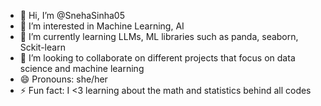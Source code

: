 - 👋 Hi, I’m @SnehaSinha05
- 👀 I’m interested in Machine Learning, AI
- 🌱 I’m currently learning LLMs, ML libraries such as panda, seaborn, Sckit-learn
- 💞️ I’m looking to collaborate on different projects that focus on data science and machine learning
- 😄 Pronouns: she/her
- ⚡ Fun fact: I <3 learning about the math and statistics behind all codes

<!---
SnehaSinha05/SnehaSinha05 is a ✨ special ✨ repository because its `README.md` (this file) appears on your GitHub profile.
You can click the Preview link to take a look at your changes.
--->
